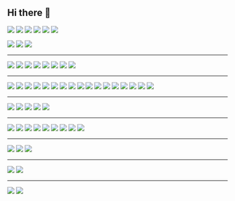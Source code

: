 ## Hi there 👋

<img src="https://img.shields.io/badge/ChatGPT-74aa9c?style=for-the-badge&logo=openai&logoColor=white" />  <img src="https://img.shields.io/badge/Wordpress-21759B?style=for-the-badge&logo=wordpress&logoColor=white" />  <img src="https://img.shields.io/badge/Amazon_AWS-FF9900?style=for-the-badge&logo=amazonaws&logoColor=white" />  <img src="https://img.shields.io/badge/Cloudflare-F38020?style=for-the-badge&logo=Cloudflare&logoColor=white" />  <img src="https://img.shields.io/badge/Google_Cloud-4285F4?style=for-the-badge&logo=google-cloud&logoColor=white" />  <img src="https://img.shields.io/badge/Vercel-000000?style=for-the-badge&logo=vercel&logoColor=white" />


<img src="https://img.shields.io/badge/MongoDB-4EA94B?style=for-the-badge&logo=mongodb&logoColor=white" />  <img src="https://img.shields.io/badge/MySQL-005C84?style=for-the-badge&logo=mysql&logoColor=white" />  <img src="https://img.shields.io/badge/phpmyadmin-6C78AF?style=for-the-badge&logo=phpmyadmin&logoColor=white" />

<hr>
<img src="https://img.shields.io/badge/affinity%20desginer-%231B72BE.svg?style=for-the-badge&logo=affinity-designer&logoColor=white" />  <img src="https://img.shields.io/badge/affinity%20photo-%237E4DD2.svg?style=for-the-badge&logo=affinity-photo&logoColor=white" />  <img src="https://img.shields.io/badge/Canva-%2300C4CC.svg?&style=for-the-badge&logo=Canva&logoColor=white" />  <img src="https://img.shields.io/badge/Figma-F24E1E?style=for-the-badge&logo=figma&logoColor=white" />  <img src="https://img.shields.io/badge/gimp-5C5543?style=for-the-badge&logo=gimp&logoColor=white" />  <img src="https://img.shields.io/badge/Inkscape-000000?style=for-the-badge&logo=Inkscape&logoColor=white" />  <img src="https://img.shields.io/badge/Penpot-000000?style=for-the-badge&logo=penpot&logoColor=white" />  <img src="https://img.shields.io/badge/Pexels-05A081?style=for-the-badge&logo=pexels&logoColor=white" />

<hr>
<img src="https://img.shields.io/badge/Astro-0C1222?style=for-the-badge&logo=astro&logoColor=FDFDFE" />  <img src="https://img.shields.io/badge/Bootstrap-563D7C?style=for-the-badge&logo=bootstrap&logoColor=white" />  <img src="https://img.shields.io/badge/Codeigniter-EF4223?style=for-the-badge&logo=codeigniter&logoColor=white" />  <img src="https://img.shields.io/badge/Express%20js-000000?style=for-the-badge&logo=express&logoColor=white" />  <img src="https://img.shields.io/badge/firebase-ffca28?style=for-the-badge&logo=firebase&logoColor=black" />  <img src="https://img.shields.io/badge/GitHub%20Pages-222222?style=for-the-badge&logo=GitHub%20Pages&logoColor=white" />  <img src="https://img.shields.io/badge/Godot-478CBF?style=for-the-badge&logo=GodotEngine&logoColor=white" />  <img src="https://img.shields.io/badge/jQuery-0769AD?style=for-the-badge&logo=jquery&logoColor=white" />  <img src="https://img.shields.io/badge/next%20js-000000?style=for-the-badge&logo=nextdotjs&logoColor=white" />  <img src="https://img.shields.io/badge/Node%20js-339933?style=for-the-badge&logo=nodedotjs&logoColor=white" />  <img src="https://img.shields.io/badge/npm-CB3837?style=for-the-badge&logo=npm&logoColor=white" />  <img src="https://img.shields.io/badge/React-20232A?style=for-the-badge&logo=react&logoColor=61DAFB" />  <img src="https://img.shields.io/badge/React_Router-CA4245?style=for-the-badge&logo=react-router&logoColor=white" />  <img src="https://img.shields.io/badge/shadcn%2Fui-000000?style=for-the-badge&logo=shadcnui&logoColor=white" />  <img src="https://img.shields.io/badge/Tailwind_CSS-38B2AC?style=for-the-badge&logo=tailwind-css&logoColor=white" />  <img src="https://img.shields.io/badge/Vite-B73BFE?style=for-the-badge&logo=vite&logoColor=FFD62E" />  <img src="https://img.shields.io/badge/Xampp-F37623?style=for-the-badge&logo=xampp&logoColor=white" />

<hr>
<img src="https://img.shields.io/badge/Eclipse-2C2255?style=for-the-badge&logo=eclipse&logoColor=white" />  <img src="https://img.shields.io/badge/Notepad++-90E59A.svg?style=for-the-badge&logo=notepad%2B%2B&logoColor=black" />  <img src="https://img.shields.io/badge/sublime_text-%23575757.svg?&style=for-the-badge&logo=sublime-text&logoColor=important" />  <img src="https://img.shields.io/badge/Visual_Studio-5C2D91?style=for-the-badge&logo=visual%20studio&logoColor=white" />  <img src="https://img.shields.io/badge/Visual_Studio_Code-0078D4?style=for-the-badge&logo=visual%20studio%20code&logoColor=white" />

<hr>
<img src="https://img.shields.io/badge/CSS3-1572B6?style=for-the-badge&logo=css3&logoColor=white" />  <img src="https://img.shields.io/badge/HTML5-E34F26?style=for-the-badge&logo=html5&logoColor=white" />  <img src="https://img.shields.io/badge/%3C/%3E%20htmx-3D72D7?style=for-the-badge&logo=mysl&logoColor=white" />  <img src="hhttps://img.shields.io/badge/JavaScript-323330?style=for-the-badge&logo=javascript&logoColor=F7DF1E" />  <img src="https://img.shields.io/badge/json-5E5C5C?style=for-the-badge&logo=json&logoColor=white" />  <img src="https://img.shields.io/badge/PHP-777BB4?style=for-the-badge&logo=php&logoColor=white" />  <img src="https://img.shields.io/badge/TypeScript-007ACC?style=for-the-badge&logo=typescript&logoColor=white" />  <img src="https://img.shields.io/badge/Flutter-02569B?style=for-the-badge&logo=flutter&logoColor=white" />  <img src="https://img.shields.io/badge/React_Native-20232A?style=for-the-badge&logo=react&logoColor=61DAFB" />

<hr>
<img src="https://img.shields.io/badge/Google%20Docs-4285F4?style=for-the-badge&logo=google-docs&logoColor=white" />  <img src="https://img.shields.io/badge/Google%20Sheets-34A853?style=for-the-badge&logo=google-sheets&logoColor=white" />  <img src="https://img.shields.io/badge/Google%20Slides-FBBC04?style=for-the-badge&logo=google-slides&logoColor=black" />

<hr>
<img src="https://img.shields.io/badge/Android-3DDC84?style=for-the-badge&logo=android&logoColor=white" />  <img src="https://img.shields.io/badge/Windows_11-0078d4?style=for-the-badge&logo=windows-11&logoColor=white" />

<hr>
<img src="https://img.shields.io/badge/LinkedIn-0077B5?style=for-the-badge&logo=linkedin&logoColor=white" />
<img src="https://img.shields.io/badge/lenovo%20laptop-E2231A?style=for-the-badge&logo=lenovo&logoColor=white" />


